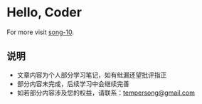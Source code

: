 # Hello, Coder

For more visit [song-10](https://github.com/song-10/).

## 说明

- 文章内容为个人部分学习笔记，如有纰漏还望批评指正
- 部分内容未完成，后续学习中会继续完善
- 如若部分内容涉及您的权益，请联系：tempersong@gmail.com
